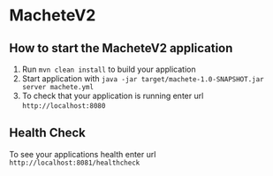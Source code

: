 # MacheteV2

How to start the MacheteV2 application
---

1. Run `mvn clean install` to build your application
1. Start application with `java -jar target/machete-1.0-SNAPSHOT.jar server machete.yml`
1. To check that your application is running enter url `http://localhost:8080`

Health Check
---

To see your applications health enter url `http://localhost:8081/healthcheck`
